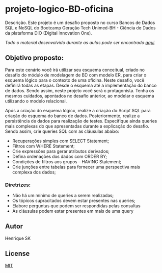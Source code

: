 # projeto-logico-BD-oficina
 
Descrição.
Este projeto é um desafio proposto no curso Bancos de Dados SQL e NoSQL do Bootcamp Geração Tech Unimed-BH - Ciência de Dados da plataforma DIO (Digital Innovation One).

*Todo o material desenvolvido durante as aulas pode ser encontrado [aqui](https://github.com/henrique-sk/Ciencia_de_Dados-DIO-Geracao_Tech_Unimed_BH).*

## Objetivo proposto:
Para este cenário você irá utilizar seu esquema conceitual, criado no desafio do módulo de modelagem de BD com modelo ER, para criar o esquema lógico para o contexto de uma oficina. Neste desafio, você definirá todas as etapas. Desde o esquema até a implementação do banco de dados. Sendo assim, neste projeto você será o protagonista. Tenha os mesmos cuidados, apontados no desafio anterior, ao modelar o esquema utilizando o modelo relacional.

Após a criação do esquema lógico, realize a criação do Script SQL para criação do esquema do banco de dados. Posteriormente, realize a persistência de dados para realização de testes. Especifique ainda queries mais complexas do que apresentadas durante a explicação do desafio. Sendo assim, crie queries SQL com as cláusulas abaixo:

* Recuperações simples com SELECT Statement;
* Filtros com WHERE Statement;
* Crie expressões para gerar atributos derivados;
* Defina ordenações dos dados com ORDER BY;
* Condições de filtros aos grupos – HAVING Statement;
* Crie junções entre tabelas para fornecer uma perspectiva mais complexa dos dados;

### Diretrizes:
* Não há um mínimo de queries a serem realizadas;
* Os tópicos supracitados devem estar presentes nas queries;
* Elabore perguntas que podem ser respondidas pelas consultas
* As cláusulas podem estar presentes em mais de uma query

## Autor
Henrique SK

## License
[MIT](https://choosealicense.com/license/mit/)
